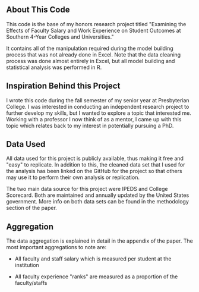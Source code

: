 ## About This Code

This code is the base of my honors research project titled "Examining the
Effects of Faculty Salary and Work Experience on Student Outcomes at Southern
4-Year Colleges and Universities." 

It contains all of the manipulation required during the model building process
that was not already done in Excel. Note that the data cleaning process was 
done almost entirely in Excel, but all model building and statistical analysis
was performed in R. 


## Inspiration Behind this Project

I wrote this code during the fall semester of my senior year at Presbyterian 
College. I was interested in conducting an independent research project to 
further develop my skills, but I wanted to explore a topic that interested me. 
Working with a professor I now think of as a mentor, I came up with this topic
which relates back to my interest in potentially pursuing a PhD. 


## Data Used

All data used for this project is publicly available, thus making it free and
"easy" to replicate. In addition to this, the cleaned data set that I used for 
the analysis has been linked on the GitHub for the project so that others may
use it to perform their own analysis or replication. 

The two main data source for this project were IPEDS and College Scorecard. Both
are maintained and annually updated by the United States government. More info
on both data sets can be found in the methodology section of the paper. 


## Aggregation

The data aggregation is explained in detail in the appendix of the paper. The 
most important aggregations to note are:

* All faculty and staff salary which is measured per student at the institution

* All faculty experience "ranks" are measured as a proportion of the faculty/staffs
